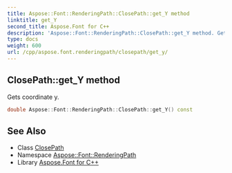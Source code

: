 ```yaml
---
title: Aspose::Font::RenderingPath::ClosePath::get_Y method
linktitle: get_Y
second_title: Aspose.Font for C++
description: 'Aspose::Font::RenderingPath::ClosePath::get_Y method. Gets coordinate y in C++.'
type: docs
weight: 600
url: /cpp/aspose.font.renderingpath/closepath/get_y/
---
```

## ClosePath::get_Y method


Gets coordinate y.

```cpp
double Aspose::Font::RenderingPath::ClosePath::get_Y() const
```

## See Also

* Class [ClosePath](../)
* Namespace [Aspose::Font::RenderingPath](../../)
* Library [Aspose.Font for C++](../../../)
